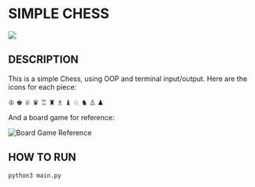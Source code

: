
SIMPLE CHESS
================================================

![](/assets/images/chess.png)

DESCRIPTION
------------------------------------------------

This is a simple Chess, using OOP and terminal input/output.
Here are the icons for each piece:

♔ ♚	♕ ♛	♖ ♜	♗ ♝	♘ ♞	♙ ♟

And a board game for reference:

![Board Game Reference](https://encrypted-tbn0.gstatic.com/images?q=tbn:ANd9GcRGH1BrNfSy1teqYqMl7PgPFJTJNu0C7n9Z9_wVwCwqG9ctud2v8xVXPiLMBTNDPrmRzJg&usqp=CAU)

HOW TO RUN
------------------------------------------------

```bash
python3 main.py
```


